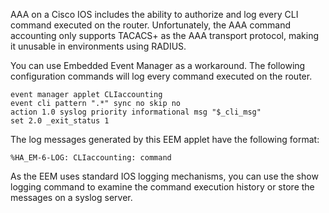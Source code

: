 AAA on a Cisco IOS includes the ability to authorize and log every CLI command executed on the router. 
Unfortunately, the AAA command accounting only supports TACACS+ 
as the AAA transport protocol, making it unusable in environments using RADIUS.

You can use Embedded Event Manager as a workaround. The following configuration commands will log every command 
executed on the router. 

```
event manager applet CLIaccounting
event cli pattern ".*" sync no skip no
action 1.0 syslog priority informational msg "$_cli_msg"
set 2.0 _exit_status 1
```
The log messages generated by this EEM applet have the following format:
```
%HA_EM-6-LOG: CLIaccounting: command
```
As the EEM uses standard IOS logging mechanisms, you can use the show logging command to examine the command 
execution history or store the messages on a syslog server.
